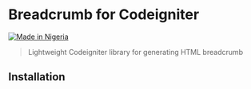# Breadcrumb for Codeigniter

[![Made in Nigeria](https://img.shields.io/badge/made%20in-nigeria-008751.svg)](https://github.com/acekyd/made-in-nigeria)

> Lightweight Codeigniter library for generating HTML breadcrumb

## Installation
